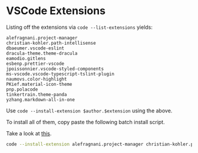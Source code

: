 # VSCode Extensions

Listing off the extensions via `code --list-extensions` yields:

```
alefragnani.project-manager
christian-kohler.path-intellisense
dbaeumer.vscode-eslint
dracula-theme.theme-dracula
eamodio.gitlens
esbenp.prettier-vscode
jpoissonnier.vscode-styled-components
ms-vscode.vscode-typescript-tslint-plugin
naumovs.color-highlight
PKief.material-icon-theme
pnp.polacode
tinkertrain.theme-panda
yzhang.markdown-all-in-one
```

Use `code --install-extension $author.$extension` using the above.

To install all of them, copy paste the following batch install script.

Take a look at [this](https://gist.github.com/mdschweda/2311e3f2c7062bf7367e44f8a7aa8b55).

```bash
code --install-extension alefragnani.project-manager christian-kohler.path-intellisense
```
